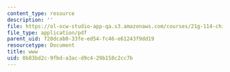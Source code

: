 ```yaml
---
content_type: resource
description: ''
file: https://ol-ocw-studio-app-qa.s3.amazonaws.com/courses/21g-114-chinese-vi-streamlined-spring-2005/0b83bd2c9fbda3acd9c429b158c2cc7b_MIT21G_114S05_2_22f.pdf
file_type: application/pdf
parent_uid: f20dcab0-33fe-ed54-fc46-e61243f9dd19
resourcetype: Document
title: www
uid: 0b83bd2c-9fbd-a3ac-d9c4-29b158c2cc7b
---
```

